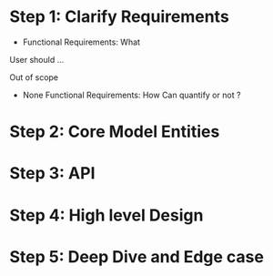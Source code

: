 # Step 1: Clarify Requirements

- Functional Requirements: What

 User should ...

Out of scope

- None Functional Requirements: How
Can quantify or not ?



# Step 2: Core Model Entities

# Step 3: API


# Step 4: High level Design

# Step 5: Deep Dive and Edge case

